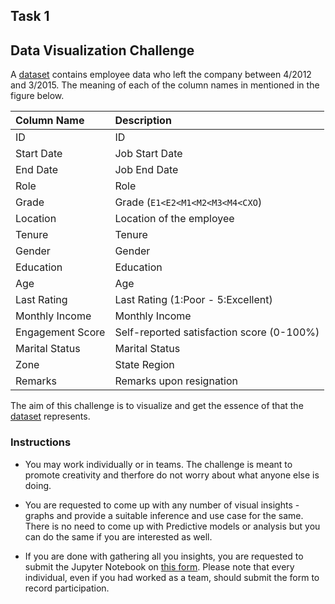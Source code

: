 ## Task 1

## Data Visualization Challenge

A [dataset](/Task_1/data/data.csv) contains employee data who left the company between 4/2012 and 3/2015. The meaning of each of the column names in mentioned in the figure below.

| Column Name | Description |
| :---------- | :---------- |
| ID | ID |
| Start Date | Job Start Date |
| End Date | Job End Date | 
| Role | Role |
| Grade | Grade (`E1<E2<M1<M2<M3<M4<CXO`) |
| Location | Location of the employee |
| Tenure | Tenure |
| Gender | Gender |
| Education | Education |
| Age | Age |
| Last Rating | Last Rating (1:Poor - 5:Excellent) |
| Monthly Income | Monthly Income |
| Engagement Score | Self-reported satisfaction score (0-100%) |
| Marital Status | Marital Status |
| Zone | State Region |
| Remarks | Remarks upon resignation |

The aim of this challenge is to visualize and get the essence of that the [dataset](/Task_1/data/data.csv) represents.

### Instructions

- You may work individually or in teams. The challenge is meant to promote creativity and therfore do not worry about what anyone else is doing. 

- You are requested to come up with any number of visual insights - graphs and provide a suitable inference and use case for the same. There is no need to come up with Predictive models or analysis but you can do the same if you are interested as well.

- If you are done with gathering all you insights, you are requested to submit the Jupyter Notebook on [this form](https://forms.gle/uacEQXJyLPxHojAc7). Please note that every individual, even if you had worked as a team, should submit the form to record participation.
